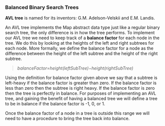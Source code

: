### Balanced Binary Search Trees
**AVL tree** is named for its inventors: G.M. Adelson-Velskii and E.M. Landis.


An AVL tree implements the Map abstract data type just like a regular binary search tree, the only difference is in how the tree performs. To implement our AVL tree we need to keep track of a **balance factor** for each node in the tree. We do this by looking at the heights of the left and right subtrees for each node. More formally, we define the balance factor for a node as the difference between the height of the left subtree and the height of the right subtree.

> _balanceFactor=height(leftSubTree)−height(rightSubTree)_

Using the definition for balance factor given above we say that a subtree is left-heavy if the balance factor is greater than zero. If the balance factor is less than zero then the subtree is right heavy. If the balance factor is zero then the tree is perfectly in balance. For purposes of implementing an AVL tree, and gaining the benefit of having a balanced tree we will define a tree to be in balance if the balance factor is -1, 0, or 1.

Once the balance factor of a node in a tree is outside this range we will need to have a procedure to bring the tree back into balance.
